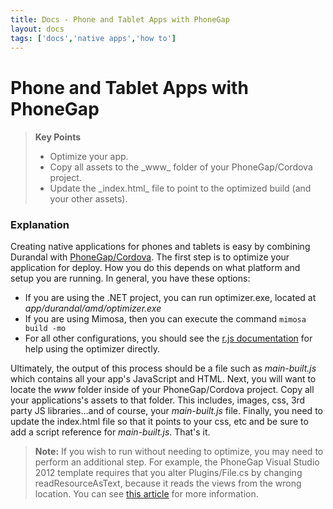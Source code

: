 ```yaml
---
title: Docs - Phone and Tablet Apps with PhoneGap
layout: docs
tags: ['docs','native apps','how to']
---
```

# Phone and Tablet Apps with PhoneGap
#### 

<blockquote>
  <strong>Key Points</strong>
  <ul>
    <li>
      Optimize your app.
    </li>
    <li>
      Copy all assets to the _www_ folder of your PhoneGap/Cordova project.
    </li>
    <li>
      Update the _index.html_ file to point to the optimized build (and your other assets).
    </li>
  </ul>
</blockquote>

### Explanation

Creating native applications for phones and tablets is easy by combining Durandal with [PhoneGap/Cordova](http://phonegap.com/).
The first step is to optimize your application for deploy. How you do this depends on what platform and setup you are running.
In general, you have these options:

* If you are using the .NET project, you can run optimizer.exe, located at _app/durandal/amd/optimizer.exe_
* If you are using Mimosa, then you can execute the command `mimosa build -mo`
* For all other configurations, you should see the [r.js documentation](http://requirejs.org/docs/optimization.html) for help using the optimizer directly.

Ultimately, the output of this process should be a file such as _main-built.js_ which contains all your app's JavaScript and HTML.
Next, you will want to locate the _www_ folder inside of your PhoneGap/Cordova project. Copy all your applications's assets to that folder. This includes, images, css, 3rd party JS libraries...and of course, your _main-built.js_ file.
Finally, you need to update the index.html file so that it points to your css, etc and be sure to add a script reference for _main-built.js_. That's it.

> **Note:** If you wish to run without needing to optimize, you may need to perform an additional step.
For example, the PhoneGap Visual Studio 2012 template requires that you alter Plugins/File.cs by changing readResourceAsText, because it reads the views from the wrong location.
You can see [this article](http://mikaelkoskinen.net/durandal-phonegap-windows-phone-8-tutorial/) for more information.